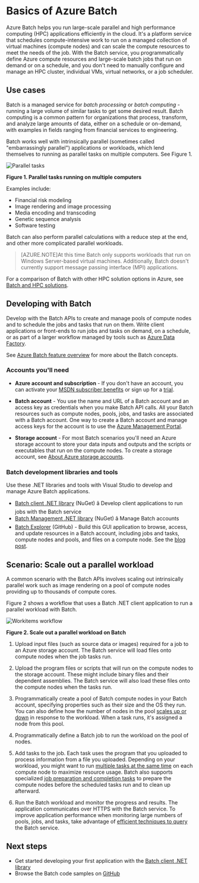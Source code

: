 <properties
	pageTitle="Azure Batch service basics | Windows Azure"
	description="Learn about the concepts, workflows, and scenarios of the Azure Batch service for large-scale parallel and HPC workloads"
	services="batch"
	documentationCenter=""
	authors="dlepow"
	manager="timlt"
	editor=""/>

<tags
	ms.service="batch"
	ms.date="11/19/2015"
	wacn.date=""/>

# Basics of Azure Batch

Azure Batch helps you run large-scale parallel and high performance computing (HPC) applications efficiently in the cloud. It's a platform service that schedules compute-intensive work to run on a managed collection of virtual machines (compute nodes) and can scale the compute resources to meet the needs of the job. With the Batch service, you programmatically define Azure compute resources and large-scale batch jobs that run on demand or on a schedule, and you don't need to manually configure and manage an HPC cluster, individual VMs, virtual networks, or a job scheduler.

## Use cases

Batch is a managed service for *batch processing* or *batch computing* - running a large volume of similar tasks to get some desired result. Batch computing is a common pattern for organizations that process, transform, and analyze large amounts of data, either on a schedule or on-demand, with examples in fields ranging from financial services to engineering.

Batch works well with intrinsically parallel (sometimes called "embarrassingly parallel") applications or workloads, which lend themselves to running as parallel tasks on multiple computers. See Figure 1.

![Parallel tasks][parallel]

**Figure 1. Parallel tasks running on multiple computers**

Examples include:

* Financial risk modeling
* Image rendering and image processing
* Media encoding and transcoding
* Genetic sequence analysis
* Software testing

Batch can also perform parallel calculations with a reduce step at the end, and other more complicated parallel workloads.

>[AZURE.NOTE]At this time Batch only supports workloads that run on Windows Server-based virtual machines. Additionally, Batch doesn't currently support message passing interface (MPI) applications.

For a comparison of Batch with other HPC solution options in Azure, see [Batch and HPC solutions](/documentation/articles/batch-hpc-solutions).

## Developing with Batch

Develop with the Batch APIs to create and manage pools of compute nodes and to schedule the jobs and tasks that run on them. Write client applications or front-ends to run jobs and tasks on demand, on a schedule, or as part of a larger workflow managed by tools such as [Azure Data Factory](/documentation/services/data-factory/).

See [Azure Batch feature overview](/documentation/articles/batch-api-basics) for more about the Batch concepts.

### Accounts you'll need

+ **Azure account and subscription** - If you don't have an account, you can activate your [MSDN subscriber benefits](/pricing/member-offers/msdn-benefits-details/) or sign up for a [trial](/pricing/1rmb-trial/).

+ **Batch account** - You use the name and URL of a Batch account and an access key as credentials when you make Batch API calls. All your Batch resources such as compute nodes, pools, jobs, and tasks are associated with a Batch account. One way to create a Batch account and manage access keys for the account is to use the [Azure Management Portal](/documentation/articles/batch-account-create-portal).

+ **Storage account** - For most Batch scenarios you'll need an Azure storage account to store your data inputs and outputs and the scripts or executables that run on the compute nodes. To create a storage account, see [About Azure storage accounts](/documentation/articles/storage-create-storage-account).

### Batch development libraries and tools

Use these .NET libraries and tools with Visual Studio to develop and manage Azure Batch applications.

+ [Batch client .NET library](http://www.nuget.org/packages/Azure.Batch/) (NuGet) â Develop client applications to run jobs with the Batch service
+ [Batch Management .NET library](http://www.nuget.org/packages/Microsoft.Azure.Management.Batch/) (NuGet) â Manage Batch accounts
+ [Batch Explorer](https://github.com/Azure/azure-batch-samples/tree/master/CSharp/BatchExplorer) (GitHub) - Build this GUI application to browse, access, and update resources in a Batch account, including jobs and tasks, compute nodes and pools, and files on a compute node. See the [blog post](http://blogs.technet.com/b/windowshpc/archive/2015/01/20/azure-batch-explorer-sample-walkthrough.aspx).


## Scenario: Scale out a parallel workload

A common scenario with the Batch APIs involves scaling out intrinsically parallel work such as image rendering on a pool of compute nodes providing up to thousands of compute cores.

Figure 2 shows a workflow that uses a Batch .NET client application to run a parallel workload with Batch.


![Workitems workflow][work_item_workflow]

**Figure 2. Scale out a parallel workload on Batch**

1.	Upload input files (such as source data or images) required for a job to an Azure storage account. The Batch service will load files onto compute nodes when the job tasks run.

2.	Upload the program files or scripts that will run on the compute nodes to the storage account. These might include binary files and their dependent assemblies. The Batch service will also load these files onto the compute nodes when the tasks run.

3.	Programmatically create a pool of Batch compute nodes in your Batch account, specifying properties such as their size and the OS they run. You can also define how the number of nodes in the pool [scales up or down](/documentation/articles/batch-automatic-scaling) in response to the workload. When a task runs, it's assigned a node from this pool.

4.	Programmatically define a Batch job to run the workload on the pool of nodes.

5.	Add tasks to the job. Each task uses the program that you uploaded to process information from a file you uploaded. Depending on your workload, you might want to run [multiple tasks at the same time](/documentation/articles/batch-parallel-node-tasks) on each compute node to maximize resource usage. Batch also supports specialized [job preparation and completion tasks](/documentation/articles/batch-job-prep-release) to prepare the compute nodes before the scheduled tasks run and to clean up afterward.

6.	Run the Batch workload and monitor the progress and results. The application communicates over HTTPS with the Batch service. To improve application performance when monitoring large numbers of pools, jobs, and tasks, take advantage of [efficient techniques to query](/documentation/articles/batch-efficient-list-queries) the Batch service.






## Next steps

* Get started developing your first application with the [Batch client .NET library](/documentation/articles/batch-dotnet-get-started)
* Browse the Batch code samples on [GitHub](https://github.com/Azure/azure-batch-samples)

[parallel]: ./media/batch-technical-overview/parallel.png
[work_item_workflow]: ./media/batch-technical-overview/work_item_workflow.png
